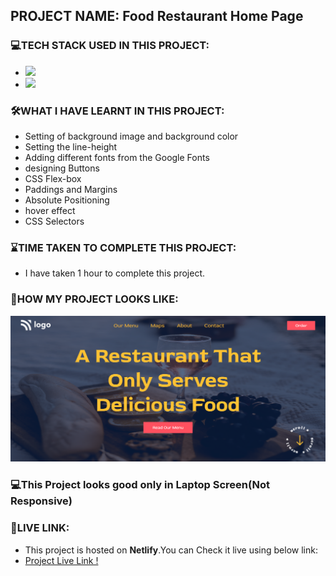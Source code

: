 ## PROJECT NAME: Food Restaurant Home Page

### **💻TECH STACK USED IN THIS PROJECT:** 
- <img src="https://img.shields.io/badge/HTML5-E34F26?style=for-the-badge&logo=html5&logoColor=white" />
- <img src="https://img.shields.io/badge/CSS3-1572B6?style=for-the-badge&logo=css3&logoColor=white" />

### **🛠WHAT I HAVE LEARNT IN THIS PROJECT:** 
- Setting of background image and background color
- Setting the line-height
- Adding different fonts from the Google Fonts
- designing Buttons 
- CSS Flex-box
- Paddings and Margins
- Absolute Positioning
- hover effect
- CSS Selectors

### **⌛TIME TAKEN TO COMPLETE THIS PROJECT:** 
- I have taken 1 hour to complete this project.

### **👀HOW MY PROJECT LOOKS LIKE:**
![Food Restaurant Home Page](ScreenCapture-Of-Food-Restaurant-Home-Page.png)

### 💻This Project looks good only in **Laptop Screen**(Not Responsive)

### **🚀LIVE LINK:**
-  This project is hosted on **Netlify**.You can Check it live using below link: 
-  [Project Live Link !](https://631ad3a3fffa576c089989d3--ornate-griffin-7c4642.netlify.app/)


